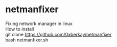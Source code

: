 # netmanfixer
Fixing network manager in linux
</br>
How to install 
</br>
git clone https://github.com/0xberkay/netmanfixer
</br>
bash netmanfixer.sh
</br>
